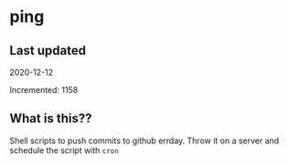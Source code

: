 # ping

## Last updated
2020-12-12

Incremented: 1158

## What is this??
Shell scripts to push commits to github errday. Throw it on a server and schedule the script with `cron`

